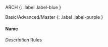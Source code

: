 
ARCH
{: .label .label-blue }

Basic/Advanced/Master
{: .label .label-purple }
#### Name
*Description*
Rules
